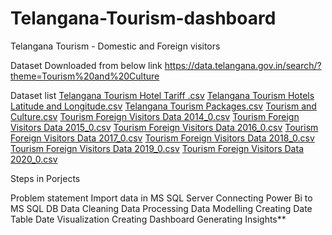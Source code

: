 # Telangana-Tourism-dashboard
Telangana Tourism - Domestic and Foreign visitors

Dataset Downloaded from below link 
https://data.telangana.gov.in/search/?theme=Tourism%20and%20Culture

Dataset list
[Telangana Tourism Hotel Tariff .csv](https://github.com/shemmozhipandian/Telangana-Tourism-dashboard/files/11474442/Telangana.Tourism.Hotel.Tariff.csv)
[Telangana Tourism Hotels Latitude and Longitude.csv](https://github.com/shemmozhipandian/Telangana-Tourism-dashboard/files/11474444/Telangana.Tourism.Hotels.Latitude.and.Longitude.csv)
[Telangana Tourism Packages.csv](https://github.com/shemmozhipandian/Telangana-Tourism-dashboard/files/11474445/Telangana.Tourism.Packages.csv)
[Tourism and Culture.csv](https://github.com/shemmozhipandian/Telangana-Tourism-dashboard/files/11474446/Tourism.and.Culture.csv)
[Tourism Foreign Visitors Data 2014_0.csv](https://github.com/shemmozhipandian/Telangana-Tourism-dashboard/files/11474447/Tourism.Foreign.Visitors.Data.2014_0.csv)
[Tourism Foreign Visitors Data 2015_0.csv](https://github.com/shemmozhipandian/Telangana-Tourism-dashboard/files/11474448/Tourism.Foreign.Visitors.Data.2015_0.csv)
[Tourism Foreign Visitors Data 2016_0.csv](https://github.com/shemmozhipandian/Telangana-Tourism-dashboard/files/11474449/Tourism.Foreign.Visitors.Data.2016_0.csv)
[Tourism Foreign Visitors Data 2017_0.csv](https://github.com/shemmozhipandian/Telangana-Tourism-dashboard/files/11474450/Tourism.Foreign.Visitors.Data.2017_0.csv)
[Tourism Foreign Visitors Data 2018_0.csv](https://github.com/shemmozhipandian/Telangana-Tourism-dashboard/files/11474451/Tourism.Foreign.Visitors.Data.2018_0.csv)
[Tourism Foreign Visitors Data 2019_0.csv](https://github.com/shemmozhipandian/Telangana-Tourism-dashboard/files/11474452/Tourism.Foreign.Visitors.Data.2019_0.csv)
[Tourism Foreign Visitors Data 2020_0.csv](https://github.com/shemmozhipandian/Telangana-Tourism-dashboard/files/11474454/Tourism.Foreign.Visitors.Data.2020_0.csv)

Steps in Porjects

Problem statement
Import data in MS SQL Server
Connecting Power Bi to MS SQL DB
Data Cleaning
Data Processing
Data Modelling
Creating Date Table
Date Visualization
Creating Dashboard
Generating Insights**



